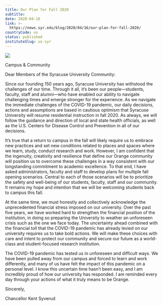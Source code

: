```yaml
---
title: Our Plan for Fall 2020
subtitle: 
date: 2020-04-16
link: >-
  https://news.syr.edu/blog/2020/04/16/our-plan-for-fall-2020/
countryCode: us
status: published
instituteSlug: us-syr
---
```

![](https://news.syr.edu/wp-content/uploads/2019/11/syracuse-university-seal-1-564x400.png)

Campus & Community

Dear Members of the Syracuse University Community:

Since our founding 150 years ago, Syracuse University has withstood the challenges of our time. Through it all, it’s been our people—students, faculty, staff and alumni—who have enabled our ability to navigate challenging times and emerge stronger for the experience. As we navigate the immediate challenges of the COVID-19 pandemic, our daily decisions, actions and assumptions are based in cautious optimism that Syracuse University will resume residential instruction in fall 2020. As always, we will follow the guidance and direction of local and state health officials, as well as the U.S. Centers for Disease Control and Prevention in all of our decisions.

It’s true that a return to campus in the fall will likely require us to embrace new practices and set new conditions related to places and spaces where we learn, study, conduct research and work. However, I am confident that the ingenuity, creativity and resilience that define our Orange community will position us to overcome these challenges in a way consistent with our longstanding commitment to academic excellence. To that end, I have asked administrators, faculty and staff to develop plans for multiple fall opening scenarios. Central to each of those scenarios will be to prioritize the safety and well-being of our students, faculty, staff and our community. It remains my hope and intention that we will be welcoming students back to campus this fall.

At the same time, we must honestly and collectively acknowledge the unprecedented financial stress imposed on our university. Over the past five years, we have worked hard to strengthen the financial position of the institution, in doing so preparing the University to weather an unforeseen crisis such as the one we face today. The uncertainty ahead combined with the financial toll that the COVID-19 pandemic has already levied on our university requires us to take bold actions. We will make these choices with care and intent to protect our community and secure our future as a world-class and student-focused research institution.

The COVID-19 pandemic has tested us in unforeseen and difficult ways. We have been pulled away from our campus and forced to learn and work differently, and many of us have felt the impact of this pandemic on a personal level. I know this uncertain time hasn’t been easy, and I am incredibly proud of how our university has responded. I am reminded every day through your actions of what it truly means to be Orange.

Sincerely,

Chancellor Kent Syverud
